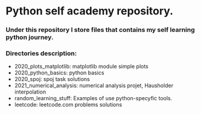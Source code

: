 # Python self academy repository.
### Under this repository I store files that contains my self learning python journey.

### Directories description:
- 2020_plots_matplotlib: matplotlib module simple plots
- 2020_python_basics: python basics
- 2020_spoj: spoj task solutions
- 2021_numerical_analysis: numerical analysis projet, Hausholder interpolation
- random_learning_stuff: Examples of use python-specyfic tools.
- leetcode: leetcode.com problems solutions